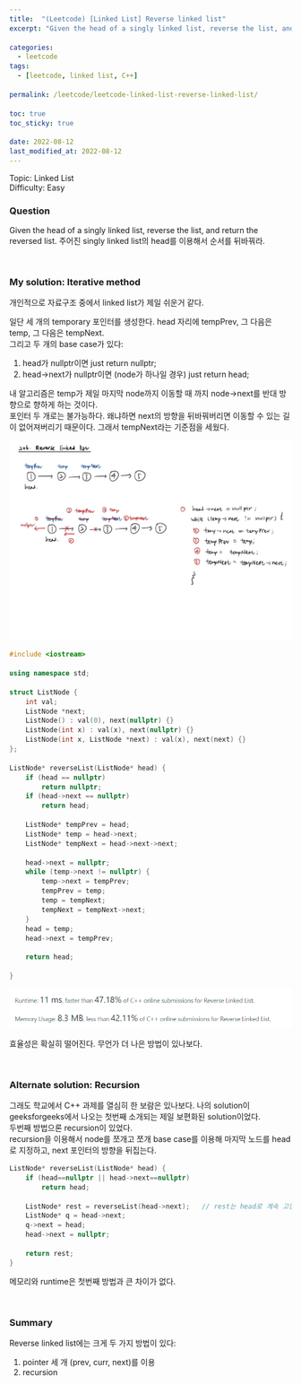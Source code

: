 ```yaml
---
title:  "(Leetcode) [Linked List] Reverse linked list"
excerpt: "Given the head of a singly linked list, reverse the list, and return the reversed list."

categories:
  - leetcode
tags:
  - [leetcode, linked list, C++]

permalink: /leetcode/leetcode-linked-list-reverse-linked-list/

toc: true
toc_sticky: true
 
date: 2022-08-12
last_modified_at: 2022-08-12
---
```


Topic: Linked List  
Difficulty: Easy

### Question
Given the head of a singly linked list, reverse the list, and return the reversed list.
주어진 singly linked list의 head를 이용해서 순서를 뒤바꿔라.

<br>

### My solution: Iterative method
개인적으로 자료구조 중에서 linked list가 제일 쉬운거 같다.

일단 세 개의 temporary 포인터를 생성한다. head 자리에 tempPrev, 그 다음은 temp, 그 다음은 tempNext.  
그리고 두 개의 base case가 있다:
1. head가 nullptr이면 just return nullptr;
2. head->next가 nullptr이면 (node가 하나일 경우) just return head;

내 알고리즘은 temp가 제일 마지막 node까지 이동할 때 까지 node->next를 반대 방향으로 향하게 하는 것이다.  
포인터 두 개로는 불가능하다. 왜냐하면 next의 방향을 뒤바꿔버리면 이동할 수 있는 길이 없어져버리기 때문이다. 그래서 tempNext라는 기준점을 세웠다.

![reverse-linked-list-mysolution.jpg](/assets/images/posts_img/algorithm/reverse-linked-list-mysolution.jpg)

```cpp
#include <iostream>

using namespace std;

struct ListNode {
    int val;
    ListNode *next;
    ListNode() : val(0), next(nullptr) {}
    ListNode(int x) : val(x), next(nullptr) {}
    ListNode(int x, ListNode *next) : val(x), next(next) {}
};

ListNode* reverseList(ListNode* head) {
    if (head == nullptr)
        return nullptr;
    if (head->next == nullptr)
        return head;
    
    ListNode* tempPrev = head;
    ListNode* temp = head->next;
    ListNode* tempNext = head->next->next;

    head->next = nullptr;
    while (temp->next != nullptr) {
        temp->next = tempPrev;
        tempPrev = temp;
        temp = tempNext;
        tempNext = tempNext->next;
    }
    head = temp;
    head->next = tempPrev;

    return head;

}
```

![reverse-linked-list-runtime.png](/assets/images/posts_img/algorithm/reverse-linked-list-runtime.png)

효율성은 확실히 떨어진다. 무언가 더 나은 방법이 있나보다.

<br>

### Alternate solution: Recursion
그래도 학교에서 C++ 과제를 열심히 한 보람은 있나보다. 나의 solution이 geeksforgeeks에서 나오는 첫번째 소개되는 제일 보편화된 solution이었다.  
두번째 방법으론 recursion이 있었다.  
recursion을 이용해서 node를 쪼개고 쪼개 base case를 이용해 마지막 노드를 head로 지정하고, next 포인터의 방향을 뒤집는다.

```cpp
ListNode* reverseList(ListNode* head) {
    if (head==nullptr || head->next==nullptr)
        return head;
    
    ListNode* rest = reverseList(head->next);   // rest는 head로 계속 고정
    ListNode* q = head->next;
    q->next = head;
    head->next = nullptr;

    return rest;
}
```

메모리와 runtime은 첫번째 방법과 큰 차이가 없다.

<br>

### Summary
Reverse linked list에는 크게 두 가지 방법이 있다:
1. pointer 세 개 (prev, curr, next)를 이용
2. recursion